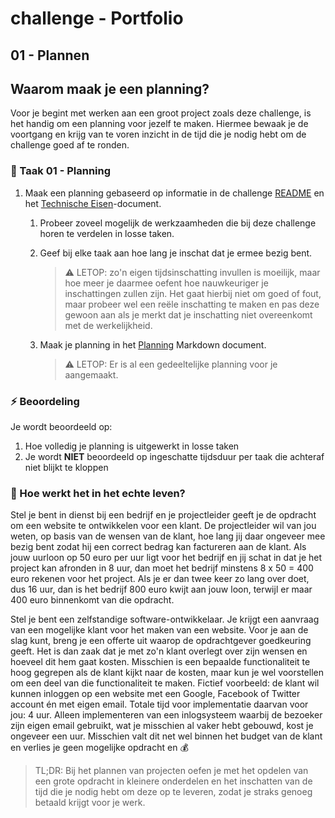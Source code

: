 # challenge - Portfolio
## 01 - Plannen

## Waarom maak je een planning?

Voor je begint met werken aan een groot project zoals deze challenge, is het handig om een planning voor jezelf te maken. Hiermee bewaak je de voortgang en krijg van te voren inzicht in de tijd die je nodig hebt om de challenge goed af te ronden.

### :hammer: Taak 01 - Planning 
1. Maak een planning gebaseerd op informatie in de challenge [README](../../README.md) en het [Technische Eisen](../Taak03-Realiseren/technische-eisen.md)-document. 
   1. Probeer zoveel mogelijk de werkzaamheden die bij deze challenge horen te verdelen in losse taken.
   2. Geef bij elke taak aan hoe lang je inschat dat je ermee bezig bent.  


        > :warning: LETOP: zo'n eigen tijdsinschatting invullen is moeilijk, maar hoe meer je daarmee oefent hoe nauwkeuriger je inschattingen zullen zijn. Het gaat hierbij niet om goed of fout, maar probeer wel een reële inschatting te maken en pas deze gewoon aan als je merkt dat je inschatting niet overeenkomt met de werkelijkheid.
   3. Maak je planning in het [Planning](student-planning.md) Markdown document.
        > :warning: LETOP: Er is al een gedeeltelijke planning voor je aangemaakt.

### :zap: Beoordeling

Je wordt beoordeeld op:
1. Hoe volledig je planning is uitgewerkt in losse taken
2. Je wordt **NIET** beoordeeld op ingeschatte tijdsduur per taak die achteraf niet blijkt te kloppen 

### :gift: Hoe werkt het in het echte leven?

Stel je bent in dienst bij een bedrijf en je projectleider geeft je de opdracht om een website te ontwikkelen voor een klant. De projectleider wil van jou weten, op basis van de wensen van de klant, hoe lang jij daar ongeveer mee bezig bent zodat hij een correct bedrag kan factureren aan de klant. Als jouw uurloon op 50 euro per uur ligt voor het bedrijf en jij schat in dat je het project kan afronden in 8 uur, dan moet het bedrijf minstens 8 x 50 = 400 euro rekenen voor het project. Als je er dan twee keer zo lang over doet, dus 16 uur, dan is het bedrijf 800 euro kwijt aan jouw loon, terwijl er maar 400 euro binnenkomt van die opdracht.

Stel je bent een zelfstandige software-ontwikkelaar. Je krijgt een aanvraag van een mogelijke klant voor het maken van een website. Voor je aan de slag kunt, breng je een offerte  uit waarop de opdrachtgever goedkeuring geeft. Het is dan zaak dat je met zo'n klant overlegt over zijn wensen en hoeveel dit hem gaat kosten. Misschien is een bepaalde functionaliteit te hoog gegrepen als de klant kijkt naar de kosten, maar kun je wel voorstellen om een deel van die functionaliteit te maken. Fictief voorbeeld: de klant wil kunnen inloggen op een website met een Google, Facebook of Twitter account én met eigen email. Totale tijd voor implementatie daarvan voor jou: 4 uur. Alleen implementeren van een inlogsysteem waarbij de bezoeker zijn eigen email gebruikt, wat je misschien al vaker hebt gebouwd, kost je ongeveer een uur. Misschien valt dit net wel binnen het budget van de klant en verlies je geen mogelijke opdracht en :moneybag:  

> TL;DR: Bij het plannen van projecten oefen je met het opdelen van een grote opdracht in kleinere onderdelen en het inschatten van de tijd die je nodig hebt om deze op te leveren, zodat je straks genoeg betaald krijgt voor je werk.